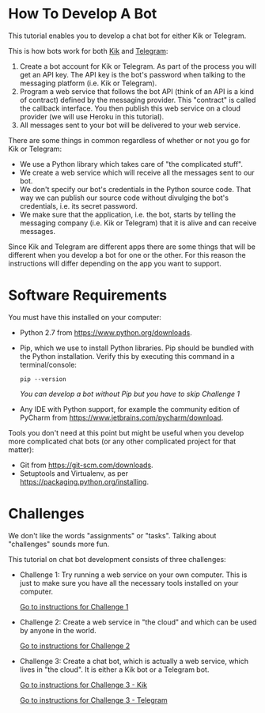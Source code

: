 # How To Develop A Bot

This tutorial enables you to develop a chat bot for either Kik or Telegram.

This is how bots work for both [Kik](https://www.kik.com/) and [Telegram](https://telegram.org/):

1. Create a bot account for Kik or Telegram. As part of the process you will get an API key. The API key is the bot's password when talking to the messaging platform (i.e. Kik or Telegram).
2. Program a web service that follows the bot API (think of an API is a kind of contract) defined by the messaging provider. This "contract" is called the callback interface. You then publish this web service on a cloud provider (we will use Heroku in this tutorial).
3. All messages sent to your bot will be delivered to your web service.

There are some things in common regardless of whether or not you go for Kik or Telegram:

- We use a Python library which takes care of "the complicated stuff".
- We create a web service which will receive all the messages sent to our bot.
- We don't specify our bot's credentials in the Python source code. That way we can publish our source code without divulging the bot's credentials, i.e. its secret password.
- We make sure that the application, i.e. the bot, starts by telling the messaging company (i.e. Kik or Telegram) that it is alive and can receive messages.

Since Kik and Telegram are different apps there are some things that will be different when you develop a bot for one or the other. For this reason the instructions will differ depending on the app you want to support.

# Software Requirements

You must have this installed on your computer:

- Python 2.7 from <https://www.python.org/downloads>.
- Pip, which we use to install Python libraries. Pip should be bundled with the Python installation. Verify this by executing this command in a terminal/console:

  ```
  pip --version
  ```

  _You can develop a bot without Pip but you have to skip Challenge 1_

- Any IDE with Python support, for example the community edition of PyCharm from <https://www.jetbrains.com/pycharm/download>.

Tools you don't need at this point but might be useful when you develop more complicated chat bots (or any other complicated project for that matter):

- Git from <https://git-scm.com/downloads>.
- Setuptools and Virtualenv, as per <https://packaging.python.org/installing>.

# Challenges

We don't like the words "assignments" or "tasks". Talking about "challenges" sounds more fun.

This tutorial on chat bot development consists of three challenges:

- Challenge 1: Try running a web service on your own computer. This is just to make sure you have all the necessary tools installed on your computer.

  [Go to instructions for Challenge 1](./challenge-localhost.md)

- Challenge 2: Create a web service in "the cloud" and which can be used by anyone in the world.

  [Go to instructions for Challenge 2](./challenge-heroku.md)

- Challenge 3: Create a chat bot, which is actually a web service, which lives in "the cloud". It is either a Kik bot or a Telegram bot.

  [Go to instructions for Challenge 3 - Kik](./challenge-kik.md)

  [Go to instructions for Challenge 3 - Telegram](./challenge-telegram.md)
